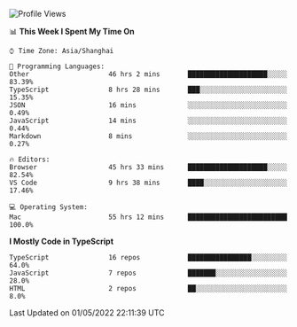 <!--START_SECTION:waka-->
![Profile Views](http://img.shields.io/badge/Profile%20Views-5-blue)

📊 **This Week I Spent My Time On** 

```text
⌚︎ Time Zone: Asia/Shanghai

💬 Programming Languages: 
Other                    46 hrs 2 mins       ████████████████████░░░░░   83.39% 
TypeScript               8 hrs 28 mins       ███░░░░░░░░░░░░░░░░░░░░░░   15.35% 
JSON                     16 mins             ░░░░░░░░░░░░░░░░░░░░░░░░░   0.49% 
JavaScript               14 mins             ░░░░░░░░░░░░░░░░░░░░░░░░░   0.44% 
Markdown                 8 mins              ░░░░░░░░░░░░░░░░░░░░░░░░░   0.27%

🔥 Editors: 
Browser                  45 hrs 33 mins      ████████████████████░░░░░   82.54% 
VS Code                  9 hrs 38 mins       ████░░░░░░░░░░░░░░░░░░░░░   17.46%

💻 Operating System: 
Mac                      55 hrs 12 mins      █████████████████████████   100.0%

```

**I Mostly Code in TypeScript** 

```text
TypeScript               16 repos            ████████████████░░░░░░░░░   64.0% 
JavaScript               7 repos             ███████░░░░░░░░░░░░░░░░░░   28.0% 
HTML                     2 repos             ██░░░░░░░░░░░░░░░░░░░░░░░   8.0%

```



 Last Updated on 01/05/2022 22:11:39 UTC
<!--END_SECTION:waka-->
